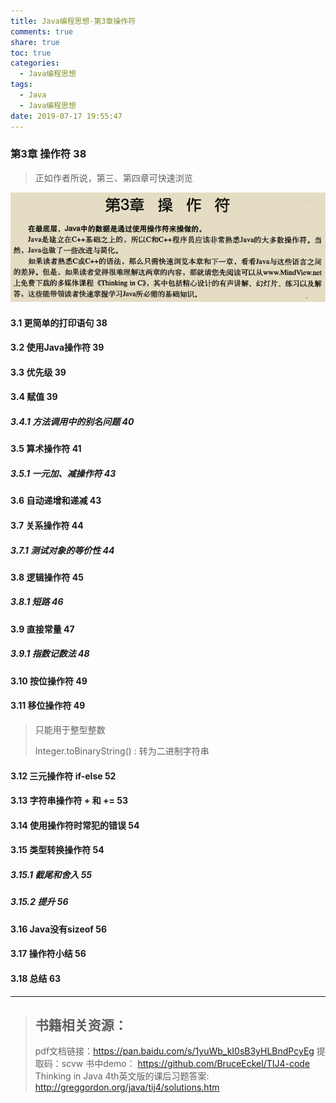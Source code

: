```yaml
---
title: Java编程思想-第3章操作符
comments: true
share: true
toc: true
categories:
  - Java编程思想
tags:
  - Java
  - Java编程思想
date: 2019-07-17 19:55:47
---
```




### 第3章 操作符 38

> 正如作者所说，第三、第四章可快速浏览

![](https://raw.githubusercontent.com/adolphmaster/hexo-next/master/blogPicture/20190717151223.png)

#### 3.1 更简单的打印语句 38
#### 3.2 使用Java操作符 39
#### 3.3 优先级 39
#### 3.4 赋值 39
##### 3.4.1 方法调用中的别名问题 40
#### 3.5 算术操作符 41
##### 3.5.1 一元加、减操作符 43
#### 3.6 自动递增和递减 43
#### 3.7 关系操作符 44
##### 3.7.1 测试对象的等价性 44
#### 3.8 逻辑操作符 45
##### 3.8.1 短路 46
#### 3.9 直接常量 47
##### 3.9.1 指数记数法 48
#### 3.10 按位操作符 49
#### 3.11 移位操作符 49

> 只能用于整型整数
>
> Integer.toBinaryString() : 转为二进制字符串

#### 3.12 三元操作符 if-else 52
#### 3.13 字符串操作符 + 和 += 53
#### 3.14 使用操作符时常犯的错误 54
#### 3.15 类型转换操作符 54
##### 3.15.1 截尾和舍入 55
##### 3.15.2 提升 56
#### 3.16 Java没有sizeof 56
#### 3.17 操作符小结 56
#### 3.18 总结 63





--------

> ## 书籍相关资源：
> 
> pdf文档链接：https://pan.baidu.com/s/1yuWb_kI0sB3yHLBndPcyEg 提取码：scvw 
> 书中demo： https://github.com/BruceEckel/TIJ4-code
>Thinking in Java 4th英文版的课后习题答案: http://greggordon.org/java/tij4/solutions.htm 